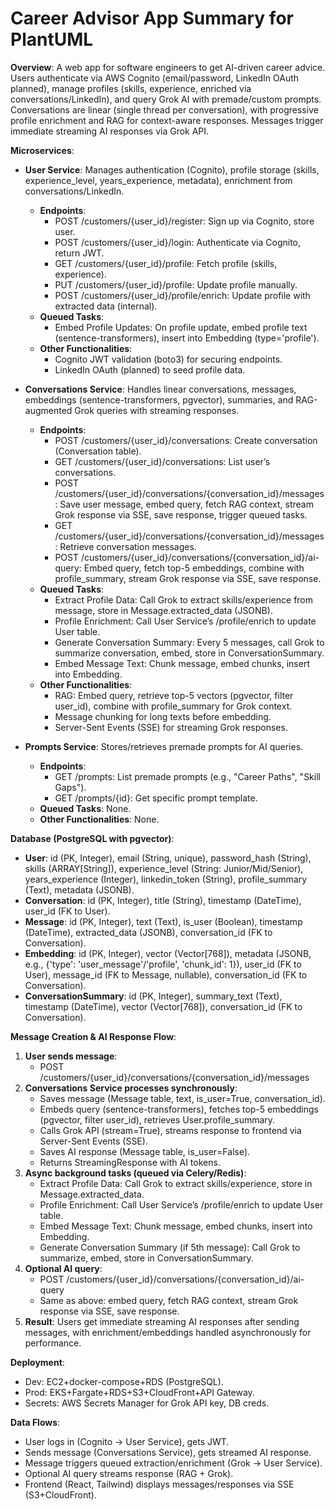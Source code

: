 # Career Advisor App Summary for PlantUML

**Overview**: A web app for software engineers to get AI-driven career advice. Users authenticate via AWS Cognito (email/password, LinkedIn OAuth planned), manage profiles (skills, experience, enriched via conversations/LinkedIn), and query Grok AI with premade/custom prompts. Conversations are linear (single thread per conversation), with progressive profile enrichment and RAG for context-aware responses. Messages trigger immediate streaming AI responses via Grok API.

**Microservices**:

- **User Service**: Manages authentication (Cognito), profile storage (skills, experience_level, years_experience, metadata), enrichment from conversations/LinkedIn.
  - **Endpoints**:
    - POST /customers/{user_id}/register: Sign up via Cognito, store user.
    - POST /customers/{user_id}/login: Authenticate via Cognito, return JWT.
    - GET /customers/{user_id}/profile: Fetch profile (skills, experience).
    - PUT /customers/{user_id}/profile: Update profile manually.
    - POST /customers/{user_id}/profile/enrich: Update profile with extracted data (internal).
  - **Queued Tasks**:
    - Embed Profile Updates: On profile update, embed profile text (sentence-transformers), insert into Embedding (type='profile').
  - **Other Functionalities**:
    - Cognito JWT validation (boto3) for securing endpoints.
    - LinkedIn OAuth (planned) to seed profile data.

- **Conversations Service**: Handles linear conversations, messages, embeddings (sentence-transformers, pgvector), summaries, and RAG-augmented Grok queries with streaming responses.
  - **Endpoints**:
    - POST /customers/{user_id}/conversations: Create conversation (Conversation table).
    - GET /customers/{user_id}/conversations: List user’s conversations.
    - POST /customers/{user_id}/conversations/{conversation_id}/messages: Save user message, embed query, fetch RAG context, stream Grok response via SSE, save response, trigger queued tasks.
    - GET /customers/{user_id}/conversations/{conversation_id}/messages: Retrieve conversation messages.
    - POST /customers/{user_id}/conversations/{conversation_id}/ai-query: Embed query, fetch top-5 embeddings, combine with profile_summary, stream Grok response via SSE, save response.
  - **Queued Tasks**:
    - Extract Profile Data: Call Grok to extract skills/experience from message, store in Message.extracted_data (JSONB).
    - Profile Enrichment: Call User Service’s /profile/enrich to update User table.
    - Generate Conversation Summary: Every 5 messages, call Grok to summarize conversation, embed, store in ConversationSummary.
    - Embed Message Text: Chunk message, embed chunks, insert into Embedding.
  - **Other Functionalities**:
    - RAG: Embed query, retrieve top-5 vectors (pgvector, filter user_id), combine with profile_summary for Grok context.
    - Message chunking for long texts before embedding.
    - Server-Sent Events (SSE) for streaming Grok responses.

- **Prompts Service**: Stores/retrieves premade prompts for AI queries.
  - **Endpoints**:
    - GET /prompts: List premade prompts (e.g., "Career Paths", "Skill Gaps").
    - GET /prompts/{id}: Get specific prompt template.
  - **Queued Tasks**: None.
  - **Other Functionalities**: None.

**Database (PostgreSQL with pgvector)**:
- **User**: id (PK, Integer), email (String, unique), password_hash (String), skills (ARRAY[String]), experience_level (String: Junior/Mid/Senior), years_experience (Integer), linkedin_token (String), profile_summary (Text), metadata (JSONB).
- **Conversation**: id (PK, Integer), title (String), timestamp (DateTime), user_id (FK to User).
- **Message**: id (PK, Integer), text (Text), is_user (Boolean), timestamp (DateTime), extracted_data (JSONB), conversation_id (FK to Conversation).
- **Embedding**: id (PK, Integer), vector (Vector[768]), metadata (JSONB, e.g., {'type': 'user_message'/'profile', 'chunk_id': 1}), user_id (FK to User), message_id (FK to Message, nullable), conversation_id (FK to Conversation).
- **ConversationSummary**: id (PK, Integer), summary_text (Text), timestamp (DateTime), vector (Vector[768]), conversation_id (FK to Conversation).

**Message Creation & AI Response Flow**:
1. **User sends message**:
   - POST /customers/{user_id}/conversations/{conversation_id}/messages
2. **Conversations Service processes synchronously**:
   - Saves message (Message table, text, is_user=True, conversation_id).
   - Embeds query (sentence-transformers), fetches top-5 embeddings (pgvector, filter user_id), retrieves User.profile_summary.
   - Calls Grok API (stream=True), streams response to frontend via Server-Sent Events (SSE).
   - Saves AI response (Message table, is_user=False).
   - Returns StreamingResponse with AI tokens.
3. **Async background tasks (queued via Celery/Redis)**:
   - Extract Profile Data: Call Grok to extract skills/experience, store in Message.extracted_data.
   - Profile Enrichment: Call User Service’s /profile/enrich to update User table.
   - Embed Message Text: Chunk message, embed chunks, insert into Embedding.
   - Generate Conversation Summary (if 5th message): Call Grok to summarize, embed, store in ConversationSummary.
4. **Optional AI query**:
   - POST /customers/{user_id}/conversations/{conversation_id}/ai-query
   - Same as above: embed query, fetch RAG context, stream Grok response via SSE, save response.
5. **Result**: Users get immediate streaming AI responses after sending messages, with enrichment/embeddings handled asynchronously for performance.

**Deployment**:
- Dev: EC2+docker-compose+RDS (PostgreSQL).
- Prod: EKS+Fargate+RDS+S3+CloudFront+API Gateway.
- Secrets: AWS Secrets Manager for Grok API key, DB creds.

**Data Flows**:
- User logs in (Cognito → User Service), gets JWT.
- Sends message (Conversations Service), gets streamed AI response.
- Message triggers queued extraction/enrichment (Grok → User Service).
- Optional AI query streams response (RAG + Grok).
- Frontend (React, Tailwind) displays messages/responses via SSE (S3+CloudFront).